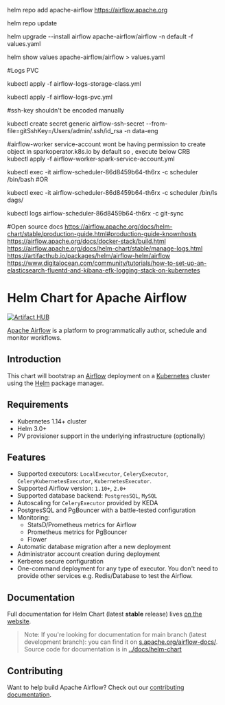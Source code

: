helm repo add apache-airflow https://airflow.apache.org

helm repo update

helm upgrade --install airflow apache-airflow/airflow -n default -f values.yaml

helm show values apache-airflow/airflow > values.yaml

#Logs PVC

kubectl apply -f  airflow-logs-storage-class.yml 

kubectl apply -f airflow-logs-pvc.yml

#ssh-key shouldn't be encoded manually

kubectl create secret generic airflow-ssh-secret --from-file=gitSshKey=/Users/admin/.ssh/id_rsa -n data-eng

#airflow-worker service-account wont be having permission to create object in sparkoperator.k8s.io by default so , execute below CRB  
kubectl apply -f airflow-worker-spark-service-account.yml 




kubectl exec -it airflow-scheduler-86d8459b64-th6rx -c scheduler /bin/bash #OR

kubectl exec -it airflow-scheduler-86d8459b64-th6rx -c scheduler /bin/ls  dags/

kubectl logs airflow-scheduler-86d8459b64-th6rx -c git-sync



#Open source docs
https://airflow.apache.org/docs/helm-chart/stable/production-guide.html#production-guide-knownhosts
https://airflow.apache.org/docs/docker-stack/build.html
https://airflow.apache.org/docs/helm-chart/stable/manage-logs.html
https://artifacthub.io/packages/helm/airflow-helm/airflow
https://www.digitalocean.com/community/tutorials/how-to-set-up-an-elasticsearch-fluentd-and-kibana-efk-logging-stack-on-kubernetes
<!--
 Licensed to the Apache Software Foundation (ASF) under one
 or more contributor license agreements.  See the NOTICE file
 distributed with this work for additional information
 regarding copyright ownership.  The ASF licenses this file
 to you under the Apache License, Version 2.0 (the
 "License"); you may not use this file except in compliance
 with the License.  You may obtain a copy of the License at

   http://www.apache.org/licenses/LICENSE-2.0

 Unless required by applicable law or agreed to in writing,
 software distributed under the License is distributed on an
 "AS IS" BASIS, WITHOUT WARRANTIES OR CONDITIONS OF ANY
 KIND, either express or implied.  See the License for the
 specific language governing permissions and limitations
 under the License.
 -->

# Helm Chart for Apache Airflow

[![Artifact HUB](https://img.shields.io/endpoint?url=https://artifacthub.io/badge/repository/apache-airflow)](https://artifacthub.io/packages/search?repo=apache-airflow)

[Apache Airflow](https://airflow.apache.org/) is a platform to programmatically author, schedule and monitor workflows.

## Introduction

This chart will bootstrap an [Airflow](https://airflow.apache.org) deployment on a [Kubernetes](http://kubernetes.io)
cluster using the [Helm](https://helm.sh) package manager.

## Requirements

- Kubernetes 1.14+ cluster
- Helm 3.0+
- PV provisioner support in the underlying infrastructure (optionally)

## Features

* Supported executors: ``LocalExecutor``, ``CeleryExecutor``, ``CeleryKubernetesExecutor``, ``KubernetesExecutor``.
* Supported Airflow version: ``1.10+``, ``2.0+``
* Supported database backend: ``PostgresSQL``, ``MySQL``
* Autoscaling for ``CeleryExecutor`` provided by KEDA
* PostgresSQL and PgBouncer with a battle-tested configuration
* Monitoring:
   * StatsD/Prometheus metrics for Airflow
   * Prometheus metrics for PgBouncer
   * Flower
* Automatic database migration after a new deployment
* Administrator account creation during deployment
* Kerberos secure configuration
* One-command deployment for any type of executor. You don't need to provide other services e.g. Redis/Database to test the Airflow.

## Documentation

Full documentation for Helm Chart (latest **stable** release) lives [on the website](https://airflow.apache.org/docs/helm-chart/).

> Note: If you're looking for documentation for main branch (latest development branch): you can find it on [s.apache.org/airflow-docs/](http://apache-airflow-docs.s3-website.eu-central-1.amazonaws.com/docs/helm-chart/latest/index.html).
> Source code for documentation is in [../docs/helm-chart](https://github.com/apache/airflow/tree/main/docs/helm-chart)
>

## Contributing

Want to help build Apache Airflow? Check out our [contributing documentation](https://github.com/apache/airflow/blob/main/CONTRIBUTING.rst).
